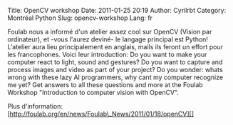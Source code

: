 Title: OpenCV workshop
Date: 2011-01-25 20:19
Author: Cyrilrbt
Category: Montréal Python
Slug: opencv-workshop
Lang: fr

Foulab nous a informé d'un atelier assez cool sur OpenCV (Vision par
ordinateur), et -vous l'aurez deviné- le langage principal est Python!
L'atelier aura lieu principalement en anglais, mails ils feront un
effort pour les francophones. Voici leur introduction: Do you want to
make your computer react to light, sound and gestures? Do you want to
capture and process images and video as part of your project? Do you
wonder: whats wrong with these lazy AI programmers, why cant my computer
recognize me yet? Get answers to all these questions and more at the
Foulab Workshop "Introduction to computer vision with OpenCV".

Plus d'information:
[http://foulab.org/en/news/Foulab\_News/2011/01/18/openCV][]<!--:-->

  [http://foulab.org/en/news/Foulab\_News/2011/01/18/openCV]: http://foulab.org/en/news/Foulab_News/2011/01/18/openCV
